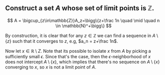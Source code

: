 ## Construct a set $A$ whose set of limit points is $\mathbb{Z}$.

$$
A = \bigcup_{z\in\mathbb{Z}}A_z=\bigg\{z+\frac 1n \quad \mid \quad n \in \mathbb{N}^+\bigg\}
$$

By construction, it is clear that for any $z\in\mathbb{Z}$ we can find a sequence in $A\setminus \{z\}$ such that it converges to $z$, e.g, $a_n = z+\frac 1n$.

Now let $x\in \mathbb{R}\setminus{Z}$. Note that its possible to isolate $x$ from $A$ by picking a sufficiently small $\epsilon$. Since that's the case, then the $\epsilon$-neighborhood of $x$ does not intercept $A\setminus\{x\}$, which implies that there's no sequence on $A\setminus\{x\}$ converging to $x$, so $x$ is not a limit point of $A$.